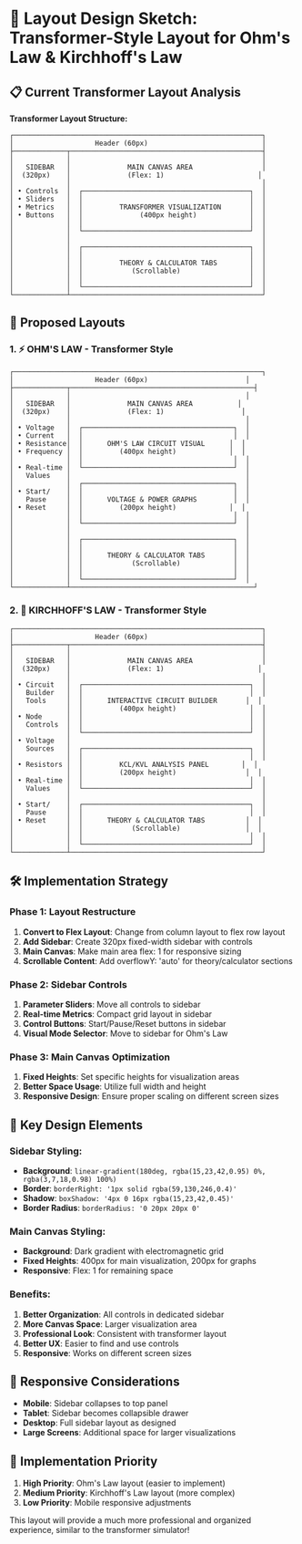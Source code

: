 # 🎨 Layout Design Sketch: Transformer-Style Layout for Ohm's Law & Kirchhoff's Law

## 📋 Current Transformer Layout Analysis

**Transformer Layout Structure:**
```
┌─────────────────────────────────────────────────────────────┐
│                    Header (60px)                            │
├─────────────┬───────────────────────────────────────────────┤
│             │                                               │
│   SIDEBAR   │              MAIN CANVAS AREA                 │
│  (320px)    │              (Flex: 1)                       │
│             │                                               │
│ • Controls  │  ┌─────────────────────────────────────────┐  │
│ • Sliders   │  │                                         │  │
│ • Metrics   │  │         TRANSFORMER VISUALIZATION       │  │
│ • Buttons   │  │              (400px height)             │  │
│             │  │                                         │  │
│             │  └─────────────────────────────────────────┘  │
│             │                                               │
│             │  ┌─────────────────────────────────────────┐  │
│             │  │                                         │  │
│             │  │         THEORY & CALCULATOR TABS        │  │
│             │  │            (Scrollable)                 │  │
│             │  │                                         │  │
│             │  └─────────────────────────────────────────┘  │
└─────────────┴───────────────────────────────────────────────┘
```

## 🎯 Proposed Layouts

### 1. ⚡ OHM'S LAW - Transformer Style

```
┌─────────────────────────────────────────────────────────────┐
│                    Header (60px)                        │
├─────────────┬─────────────────────────────────────────────┤
│             │                                           │
│   SIDEBAR   │              MAIN CANVAS AREA           │
│  (320px)    │              (Flex: 1)                   │
│             │                                           │
│ • Voltage   │  ┌─────────────────────────────────────┐  │
│ • Current   │  │                                     │  │
│ • Resistance│  │      OHM'S LAW CIRCUIT VISUAL      │  │
│ • Frequency │  │         (400px height)             │  │
│             │  │                                     │  │
│ • Real-time │  └─────────────────────────────────────┘  │
│   Values    │                                           │
│             │  ┌─────────────────────────────────────┐  │
│ • Start/    │  │                                     │  │
│   Pause     │  │      VOLTAGE & POWER GRAPHS         │  │
│ • Reset     │  │         (200px height)             │  │
│             │  │                                     │  │
│             │  └─────────────────────────────────────┘  │
│             │                                           │
│             │  ┌─────────────────────────────────────┐  │
│             │  │                                     │  │
│             │  │      THEORY & CALCULATOR TABS       │  │
│             │  │            (Scrollable)             │  │
│             │  │                                     │  │
│             │  └─────────────────────────────────────┘  │
└─────────────┴─────────────────────────────────────────────┘
```

### 2. 🔗 KIRCHHOFF'S LAW - Transformer Style

```
┌─────────────────────────────────────────────────────────────┐
│                    Header (60px)                            │
├─────────────┬───────────────────────────────────────────────┤
│             │                                               │
│   SIDEBAR   │              MAIN CANVAS AREA                 │
│  (320px)    │              (Flex: 1)                       │
│             │                                               │
│ • Circuit   │  ┌─────────────────────────────────────────┐  │
│   Builder   │  │                                         │  │
│   Tools     │  │      INTERACTIVE CIRCUIT BUILDER       │  │
│             │  │         (400px height)                  │  │
│ • Node      │  │                                         │  │
│   Controls  │  │                                         │  │
│             │  └─────────────────────────────────────────┘  │
│ • Voltage   │                                               │
│   Sources   │  ┌─────────────────────────────────────────┐  │
│             │  │                                         │  │
│ • Resistors │  │         KCL/KVL ANALYSIS PANEL        │  │
│             │  │         (200px height)                 │  │
│ • Real-time │  │                                         │  │
│   Values    │  └─────────────────────────────────────────┘  │
│             │                                               │
│ • Start/    │  ┌─────────────────────────────────────────┐  │
│   Pause     │  │                                         │  │
│ • Reset     │  │      THEORY & CALCULATOR TABS          │  │
│             │  │            (Scrollable)                │  │
│             │  │                                         │  │
│             │  └─────────────────────────────────────────┘  │
└─────────────┴───────────────────────────────────────────────┘
```

## 🛠️ Implementation Strategy

### Phase 1: Layout Restructure
1. **Convert to Flex Layout**: Change from column layout to flex row layout
2. **Add Sidebar**: Create 320px fixed-width sidebar with controls
3. **Main Canvas**: Make main area flex: 1 for responsive sizing
4. **Scrollable Content**: Add overflowY: 'auto' for theory/calculator sections

### Phase 2: Sidebar Controls
1. **Parameter Sliders**: Move all controls to sidebar
2. **Real-time Metrics**: Compact grid layout in sidebar
3. **Control Buttons**: Start/Pause/Reset buttons in sidebar
4. **Visual Mode Selector**: Move to sidebar for Ohm's Law

### Phase 3: Main Canvas Optimization
1. **Fixed Heights**: Set specific heights for visualization areas
2. **Better Space Usage**: Utilize full width and height
3. **Responsive Design**: Ensure proper scaling on different screen sizes

## 🎨 Key Design Elements

### Sidebar Styling:
- **Background**: `linear-gradient(180deg, rgba(15,23,42,0.95) 0%, rgba(3,7,18,0.98) 100%)`
- **Border**: `borderRight: '1px solid rgba(59,130,246,0.4)'`
- **Shadow**: `boxShadow: '4px 0 16px rgba(15,23,42,0.45)'`
- **Border Radius**: `borderRadius: '0 20px 20px 0'`

### Main Canvas Styling:
- **Background**: Dark gradient with electromagnetic grid
- **Fixed Heights**: 400px for main visualization, 200px for graphs
- **Responsive**: Flex: 1 for remaining space

### Benefits:
1. **Better Organization**: All controls in dedicated sidebar
2. **More Canvas Space**: Larger visualization area
3. **Professional Look**: Consistent with transformer layout
4. **Better UX**: Easier to find and use controls
5. **Responsive**: Works on different screen sizes

## 📱 Responsive Considerations

- **Mobile**: Sidebar collapses to top panel
- **Tablet**: Sidebar becomes collapsible drawer
- **Desktop**: Full sidebar layout as designed
- **Large Screens**: Additional space for larger visualizations

## 🚀 Implementation Priority

1. **High Priority**: Ohm's Law layout (easier to implement)
2. **Medium Priority**: Kirchhoff's Law layout (more complex)
3. **Low Priority**: Mobile responsive adjustments

This layout will provide a much more professional and organized experience, similar to the transformer simulator!


